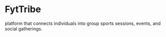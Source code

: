 # FytTribe
platform that connects individuals into group sports sessions, events, and social gatherings.
